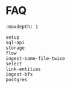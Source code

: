 # FAQ

```{toctree}
:maxdepth: 1

setup
sql-api
storage
flow
ingest-same-file-twice
select
link-entities
ingest-bfx
postgres
```
